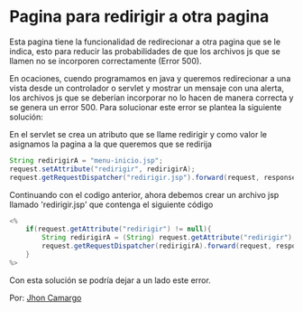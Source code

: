 # Pagina para redirigir a otra pagina

Esta pagina tiene la funcionalidad de redirecionar a otra pagina que se le indica, esto para reducir las probabilidades de que los archivos js que se llamen no se incorporen correctamente (Error 500).

En ocaciones, cuendo programamos en java y queremos redirecionar a una vista desde un controlador o servlet y mostrar un mensaje con una alerta, los archivos js que se deberían incorporar no lo hacen de manera correcta y se genera un error 500. Para solucionar este error se plantea la siguiente solución:

En el servlet se crea un atributo que se llame redirigir y como valor le asignamos la pagina a la que queremos que se redirija
```JAVA
String redirigirA = "menu-inicio.jsp";
request.setAttribute("redirigir", redirigirA);
request.getRequestDispatcher("redirigir.jsp").forward(request, response);
```

Continuando con el codigo anterior, ahora debemos crear un archivo jsp llamado 'redirigir.jsp' que contenga el siguiente código
```JAVA
<%
    if(request.getAttribute("redirigir") != null){
        String redirigirA = (String) request.getAttribute("redirigir");
        request.getRequestDispatcher(redirigirA).forward(request, response);
    }
%>
```
Con esta solución se podría dejar a un lado este error.

Por: [Jhon Camargo](http://jhoncamargo.000webhostapp.com/)